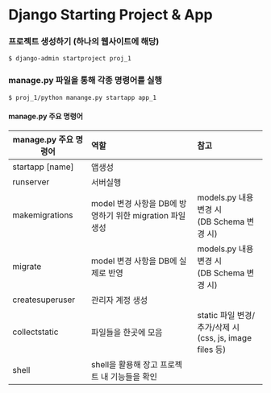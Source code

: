 # Django Starting Project & App



### 프로젝트 생성하기 (하나의 웹사이트에 해당)

```
$ django-admin startproject proj_1
```



### manage.py 파일을 통해 각종 명령어를 실행

```
$ proj_1/python manange.py startapp app_1
```


#### manage.py 주요 명령어

| manage.py  주요 명령어 | 역할                                                     | 참고                                                         |
| ---------------------- | :------------------------------------------------------- | :----------------------------------------------------------- |
| startapp [name]        | 앱생성                                                   |                                                              |
| runserver              | 서버실행                                                 |                                                              |
| makemigrations         | model 변경 사항을 DB에 방영하기 위한 migration 파일 생성 | models.py 내용 변경 시 <br />(DB Schema 변경 시)             |
| migrate                | model 변경 사항을 DB에 실제로 반영                       | models.py 내용 변경 시 <br />(DB Schema 변경 시)             |
| createsuperuser        | 관리자 계정 생성                                         |                                                              |
| collectstatic          | 파일들을 한곳에 모음                                     | static 파일 변경/추가/삭제 시<br />(css, js, image files 등) |
| shell                  | shell을 활용해 장고 프로젝트 내 기능들을 확인            |                                                              |

